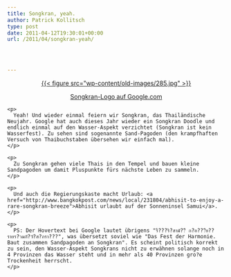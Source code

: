 ```yaml
---
title: Songkran, yeah.
author: Patrick Kollitsch
type: post
date: 2011-04-12T19:30:01+00:00
url: /2011/04/songkran-yeah/




---
```

<div class="media image" style="text-align:center;">
  <a href="http://google.co.th">{{< figure src="wp-content/old-images/285.jpg" >}} 
  
  <p>
    Songkran-Logo auf Google.com
  </p>
  
  <p>
    </a></div> 
    
    <p>
      Yeah! Und wieder einmal feiern wir Songkran, das Thailändische Neujahr. Google hat auch dieses Jahr wieder ein Songkran Doodle und endlich einmal auf den Wasser-Aspekt verzichtet (Songkran ist kein Wasserfest). Zu sehen sind sogenannte Sand-Pagoden (den krampfhaften Versuch von Thaibuchstaben übersehen wir einfach mal).
    </p>
    
    <p>
      Zu Songkran gehen viele Thais in den Tempel und bauen kleine Sandpagoden um damit Pluspunkte fürs nächste Leben zu sammeln.
    </p>
    
    <p>
      Und auch die Regierungskaste macht Urlaub: <a href="http://www.bangkokpost.com/news/local/231804/abhisit-to-enjoy-a-rare-songkran-breeze">Abhisit urlaubt auf der Sonneninsel Samui</a>.
    </p>
    
    <p>
      PS: Der Hovertext bei Google lautet übrigens "รื???ริ?สามั??ี ก?อ???ีย??รายร?วมกั?วั?ส?กรา???", was übersetzt soviel wie "Das Fest der Harmonie. Baut zusammen Sandpagoden an Songkran". Es scheint politisch korrekt zu sein, den Wasser-Aspekt Songkrans nicht zu erwähnen solange noch in 4 Provinzen das Wasser steht und in mehr als 40 Provinzen gro?e Trockenheit herrscht.
    </p>
